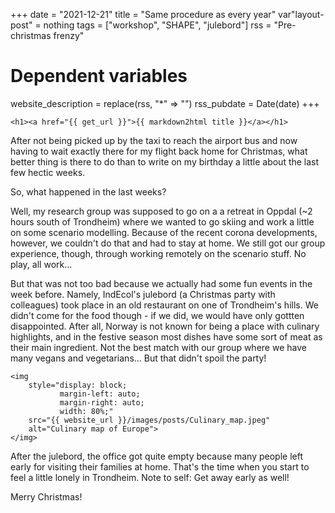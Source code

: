+++
date = "2021-12-21"
title = "Same procedure as every year"
var"layout-post" = nothing
tags = ["workshop", "SHAPE", "julebord"]
rss = "Pre-christmas frenzy"

# Dependent variables
website_description = replace(rss, "*" => "")
rss_pubdate = Date(date)
+++

~~~
<h1><a href="{{ get_url }}">{{ markdown2html title }}</a></h1>
~~~

After not being picked up by the taxi to reach the airport bus and now having to wait exactly there for my flight back home for Christmas, what better thing is there to do than to write on my birthday a little about the last few hectic weeks.

So, what happened in the last weeks?

Well, my research group was supposed to go on a a retreat in Oppdal (~2 hours south of Trondheim) where we wanted to go skiing and work a little on some scenario modelling. Because of the recent corona developments, however, we couldn't do that and had to stay at home. We still got our group experience, though, through working remotely on the scenario stuff. No play, all work...

But that was not too bad because we actually had some fun events in the week before. Namely, IndEcol's julebord (a Christmas party with colleagues) took place in an old restaurant on one of Trondheim's hills. We didn't come for the food though - if we did, we would have only gottten disappointed. After all, Norway is not known for being a place with culinary highlights, and in the festive season most dishes have some sort of meat as their main ingredient. Not the best match with our group where we have many vegans and vegetarians... But that didn't spoil the party!

~~~
<img 
    style="display: block; 
           margin-left: auto;
           margin-right: auto;
           width: 80%;"
    src="{{ website_url }}/images/posts/Culinary_map.jpeg" 
    alt="Culinary map of Europe">
</img>
~~~

After the julebord, the office got quite empty because many people left early for visiting their families at home. That's the time when you start to feel a little lonely in Trondheim. Note to self: Get away early as well!

Merry Christmas!